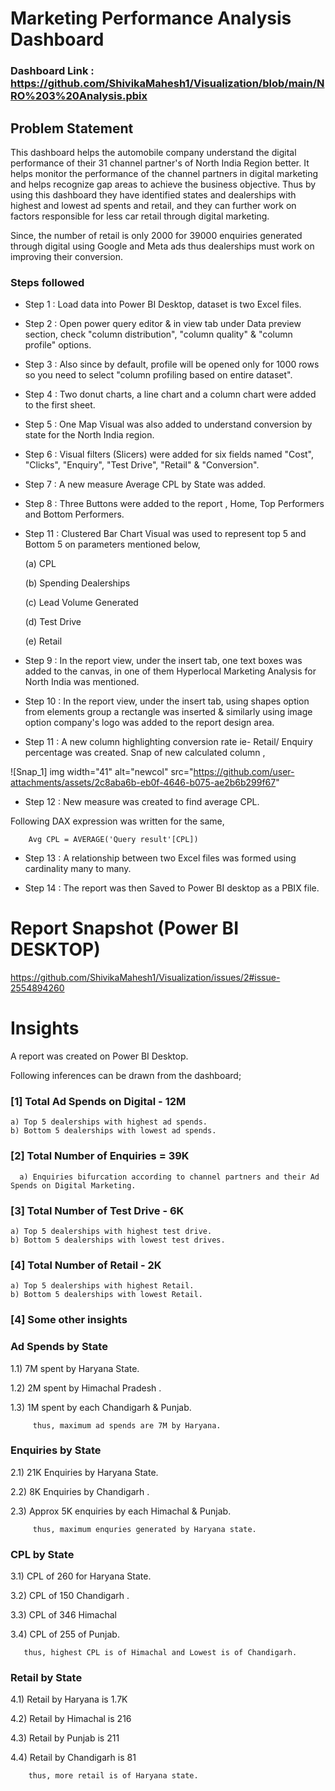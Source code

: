 # Marketing Performance Analysis Dashboard

### Dashboard Link : https://github.com/ShivikaMahesh1/Visualization/blob/main/NRO%203%20Analysis.pbix

## Problem Statement

This dashboard helps the automobile company  understand the digital performance of their 31 channel partner's of North India Region better. It helps monitor the performance of the channel partners in digital marketing and helps recognize gap areas to achieve the business objective. Thus by using this dashboard they have identified states and dealerships with highest and lowest ad spents and retail, and they can further work on factors responsible for less car retail through digital marketing.

Since, the number of retail is only 2000 for 39000 enquiries generated through digital using Google and Meta ads thus dealerships must work on improving their conversion. 




### Steps followed 

- Step 1 : Load data into Power BI Desktop, dataset is two Excel files.
- Step 2 : Open power query editor & in view tab under Data preview section, check "column distribution", "column quality" & "column profile" options.
- Step 3 : Also since by default, profile will be opened only for 1000 rows so you need to select "column profiling based on entire dataset".
- Step 4 : Two donut charts, a line chart and a column chart were added to the first sheet. 
- Step 5 : One Map Visual was also added to understand conversion by state for the North India region.
- Step 6 : Visual filters (Slicers) were added for six fields named "Cost", "Clicks", "Enquiry", "Test Drive", "Retail" & "Conversion".
- Step 7 : A new measure Average CPL by State was added.
- Step 8 : Three Buttons were added to the report , Home, Top Performers and Bottom Performers.
- Step 11 : Clustered Bar Chart Visual  was used to represent top 5 and Bottom 5 on parameters mentioned below,

  (a) CPL 

  (b) Spending Dealerships
  
  (c) Lead Volume Generated 
  
  (d) Test Drive 
  
  (e) Retail 
  
  

- Step 9 : In the report view, under the insert tab, one text boxes was added to the canvas, in one of them Hyperlocal Marketing Analysis for North India  was mentioned.

- Step 10 : In the report view, under the insert tab, using shapes option from elements group a rectangle was inserted & similarly using image option company's logo was added to the report design area. 

- Step 11 : A new column highlighting conversion rate ie- Retail/ Enquiry percentage was created.
Snap of new calculated column ,

![Snap_1] img width="41" alt="newcol" src="https://github.com/user-attachments/assets/2c8aba6b-eb0f-4646-b075-ae2b6b299f67"


- Step 12 : New measure was created to find average CPL.

Following DAX expression was written for the same,
        
        Avg CPL = AVERAGE('Query result'[CPL])
        
 
 - Step 13 : A relationship between two Excel files was formed using cardinality many to many.

 - Step 14 : The report was then Saved to Power BI desktop as a PBIX file.

 
 # Report Snapshot (Power BI DESKTOP)


 https://github.com/ShivikaMahesh1/Visualization/issues/2#issue-2554894260



# Insights

A report was created on Power BI Desktop.

Following inferences can be drawn from the dashboard;

### [1] Total Ad Spends on Digital  - 12M

   
    a) Top 5 dealerships with highest ad spends. 
    b) Bottom 5 dealerships with lowest ad spends.
    
 ### [2] Total Number of Enquiries = 39K

      a) Enquiries bifurcation according to channel partners and their Ad Spends on Digital Marketing.

### [3] Total Number of Test Drive - 6K

    a) Top 5 dealerships with highest test drive. 
    b) Bottom 5 dealerships with lowest test drives.
    
  
   
 ### [4] Total Number of Retail - 2K

    a) Top 5 dealerships with highest Retail. 
    b) Bottom 5 dealerships with lowest Retail.


 ### [4] Some other insights
 
 ### Ad Spends by State
 
 1.1) 7M spent by Haryana State. 
 
 1.2) 2M spent by Himachal Pradesh .
 
 1.3) 1M spent by each Chandigarh & Punjab.
 
         thus, maximum ad spends are 7M by Haryana.
 
 ### Enquiries by State
 
 2.1)  21K Enquiries by Haryana State. 
 
 2.2) 8K Enquiries by Chandigarh .
 
 2.3) Approx 5K enquiries by each Himachal & Punjab.
 
 
 
         thus, maximum enquries generated by Haryana state.
         
### CPL by State

3.1) CPL of 260 for Haryana State. 
 
 3.2) CPL of 150  Chandigarh .
 
 3.3) CPL of 346 Himachal
 
 3.4) CPL of 255 of  Punjab.
       
       thus, highest CPL is of Himachal and Lowest is of Chandigarh.

### Retail by State 

4.1) Retail by Haryana is 1.7K

4.2) Retail by Himachal is 216

4.3) Retail by Punjab is 211

4.4) Retail by Chandigarh is 81

        thus, more retail is of Haryana state.
